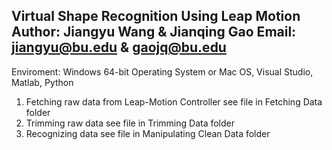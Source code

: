 Virtual Shape Recognition Using Leap Motion
Author: Jiangyu Wang & Jianqing Gao
Email: jiangyu@bu.edu & gaojq@bu.edu
-----------------------------------------------------------------------------------------
Enviroment: Windows 64-bit Operating System or Mac OS, Visual Studio, Matlab, Python

1. Fetching raw data from Leap-Motion Controller see file in Fetching Data folder
2. Trimming raw data see file in Trimming Data folder
3. Recognizing data see file in Manipulating Clean Data folder 